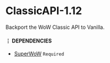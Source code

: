 # ClassicAPI-1.12
Backport the WoW Classic API to Vanilla.

#### ⋮ DEPENDENCIES
- [SuperWoW](https://github.com/balakethelock/SuperWoW/releases) <code>Required</code>
